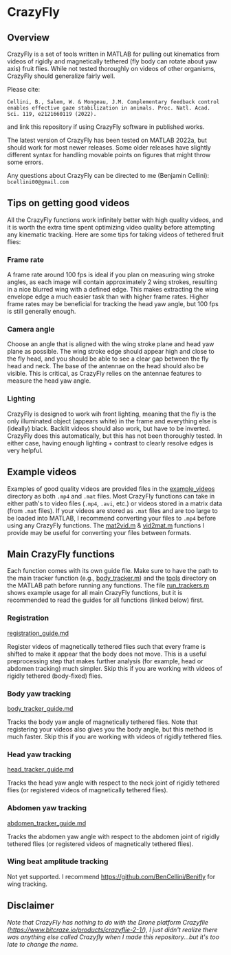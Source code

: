 # CrazyFly

## Overview

CrazyFly is a set of tools written in MATLAB for pulling out kinematics from videos of rigidly and magnetically tethered  (fly body can rotate about yaw axis) fruit flies. While not tested thoroughly on videos of other organisms, CrazyFly should generalize fairly well.

Please cite:

    Cellini, B., Salem, W. & Mongeau, J.M. Complementary feedback control enables effective gaze stabilization in animals. Proc. Natl. Acad. Sci. 119, e2121660119 (2022).

and link this repository if using CrazyFly software in published works.

The latest version of CrazyFly has been tested on MATLAB 2022a, but should work for most newer releases. Some older releases have slightly different syntax for handling movable points on figures that might throw some errors.

Any questions about CrazyFly can be directed to me (Benjamin Cellini): `bcellini00@gmail.com`

## Tips on getting good videos
All the CrazyFly functions work infinitely better with high quality videos, and it is worth the extra time spent optimizing video quality before attempting any kinematic tracking. Here are some tips for taking videos of tethered fruit flies:

### Frame rate

A frame rate around 100 fps is ideal if you plan on measuring wing stroke angles, as each image will contain approximately 2 wing strokes, resulting in a nice blurred wing with a defined edge. This makes extracting the wing envelope edge a much easier task than with higher frame rates. Higher frame rates may be beneficial for tracking the head yaw angle, but 100 fps is still generally enough.

### Camera angle

Choose an angle that is aligned with the wing stroke plane and head yaw plane as possible. The wing stroke edge should appear high and close to the fly head, and you should be able to see a clear gap between the fly head and neck. The base of the antennae on the head should also be visible. This is critical, as CrazyFly relies on the antennae features to measure the head yaw angle.

### Lighting
CrazyFly is designed to work wih front lighting, meaning that the fly is the only illuminated object (appears white) in the frame and everything else is (ideally) black. Backlit videos should also work, but have to be inverted. CrazyFly does this automatically, but this has not been thoroughly tested. In either case, having enough lighting + contrast to clearly resolve edges is very helpful.

## Example videos

Examples of good quality videos are provided files in the [example_videos](example_videos) directory as both `.mp4` and `.mat` files. Most CrazyFly functions can take in either path's to video files (`.mp4`, `.avi`, etc.) or videos stored in a matrix data (from `.mat` files). If your videos are stored as `.mat` files and are too large to be loaded into MATLAB, I recommend converting your files to `.mp4` before using any CrazyFly functions.
The [mat2vid.m](util/mat2vid.m) &  [vid2mat.m](util/vid2mat.m) functions I provide may be useful for converting your files between formats.

## Main CrazyFly functions
Each function comes with its own guide file. Make sure to have the path to the main tracker function (e.g., [body_tracker.m](body_tracker/body_tracker.m)) and the [tools](tools) directory  on the MATLAB path before running any functions. The file [run_trackers.m](run_trackers.m) shows example usage for all main CrazyFly functions, but it is recommended to read the guides for all functions (linked below) first.

### Registration

 [registration_guide.md](registration/registration_guide.md)

 Register videos of magnetically tethered flies such that every frame is shifted to make it appear that the body does not move. This is a useful preprocessing step that makes further analysis (for example, head or abdomen tracking) much simpler. Skip this if you are working with videos of rigidly tethered (body-fixed) flies.

### Body yaw tracking

[body_tracker_guide.md](body_tracker/body_tracker_guide.md)

Tracks the body yaw angle of magnetically tethered flies. Note that registering your videos also gives you the body angle, but this method is much faster. Skip this if you are working with videos of rigidly tethered flies.

### Head yaw tracking

[head_tracker_guide.md](head_tracker/head_tracker_guide.md)

Tracks the head yaw angle with respect to the neck joint of rigidly tethered flies (or registered videos of magnetically tethered flies).

### Abdomen yaw tracking

[abdomen_tracker_guide.md](abdomen_tracker/abdomen_tracker_guide.md)

Tracks the abdomen yaw angle with respect to the abdomen joint of rigidly tethered flies (or registered videos of magnetically tethered flies).

### Wing beat amplitude tracking

Not yet supported. I recommend https://github.com/BenCellini/Benifly for wing tracking.

## Disclaimer
*Note that CrazyFly has nothing to do with the Drone platform Crazyflie (https://www.bitcraze.io/products/crazyflie-2-1/), I just didn't realize there was anything else called Crazyfly when I made this repository...but it's too late to change the name.*
